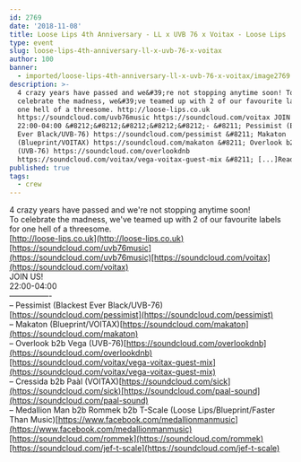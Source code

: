 ```yaml
---
id: 2769
date: '2018-11-08'
title: Loose Lips 4th Anniversary - LL x UVB 76 x Voitax - Loose Lips
type: event
slug: loose-lips-4th-anniversary-ll-x-uvb-76-x-voitax
author: 100
banner:
  - imported/loose-lips-4th-anniversary-ll-x-uvb-76-x-voitax/image2769.jpeg
description: >-
  4 crazy years have passed and we&#39;re not stopping anytime soon! To
  celebrate the madness, we&#39;ve teamed up with 2 of our favourite labels for
  one hell of a threesome. http://loose-lips.co.uk
  https://soundcloud.com/uvb76music https://soundcloud.com/voitax JOIN US!
  22:00-04:00 &#8212;&#8212;&#8212;&#8212;&#8212;- &#8211; Pessimist (Blackest
  Ever Black/UVB-76) https://soundcloud.com/pessimist &#8211; Makaton
  (Blueprint/VOITAX) https://soundcloud.com/makaton &#8211; Overlook b2b Vega
  (UVB-76) https://soundcloud.com/overlookdnb
  https://soundcloud.com/voitax/vega-voitax-guest-mix &#8211; [...]Read More...
published: true
tags:
  - crew
---
```

4 crazy years have passed and we're not stopping anytime soon!  
To celebrate the madness, we've teamed up with 2 of our favourite labels for one hell of a threesome.  
[http://loose-lips.co.uk](http://loose-lips.co.uk)[https://soundcloud.com/uvb76music](https://soundcloud.com/uvb76music)[https://soundcloud.com/voitax](https://soundcloud.com/voitax)  
JOIN US!  
22:00-04:00  
—————-  
– Pessimist (Blackest Ever Black/UVB-76)[https://soundcloud.com/pessimist](https://soundcloud.com/pessimist)  
– Makaton (Blueprint/VOITAX)[https://soundcloud.com/makaton](https://soundcloud.com/makaton)  
– Overlook b2b Vega (UVB-76)[https://soundcloud.com/overlookdnb](https://soundcloud.com/overlookdnb)[https://soundcloud.com/voitax/vega-voitax-guest-mix](https://soundcloud.com/voitax/vega-voitax-guest-mix)  
– Cressida b2b Paàl (VOITAX)[https://soundcloud.com/sick](https://soundcloud.com/sick)[https://soundcloud.com/paal-sound](https://soundcloud.com/paal-sound)  
– Medallion Man b2b Rommek b2b T-Scale (Loose Lips/Blueprint/Faster Than Music)[https://www.facebook.com/medallionmanmusic](https://www.facebook.com/medallionmanmusic)[https://soundcloud.com/rommek](https://soundcloud.com/rommek)[https://soundcloud.com/jef-t-scale](https://soundcloud.com/jef-t-scale)